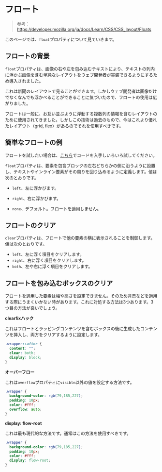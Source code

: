 # フロート

> 参考：https://developer.mozilla.org/ja/docs/Learn/CSS/CSS_layout/Floats

このページでは、`float`プロパティについて見ていきます。

## フロートの背景

`float`プロパティは、画像の右や左を包み込むテキストにより、テキストの列内に浮かぶ画像を含む単純なレイアウトをウェブ開発者が実装できるようにするため導入されました。

これは新聞のレイアウトで見ることができます。しかしウェブ開発者は画像だけでなくなんでも浮かべることができることに気づいたので、フロートの使用は広がりました。

フロートは一般に、お互い並ぶように浮動する複数列の情報を含むレイアウトのために使用されてきました。しかしこの技術は過去のもので、今はこれより優れたレイアウト（grid, flex）があるのでそれを使用すべきです。

## 簡単なフロートの例

フロートを試したい場合は、[こちら](https://developer.mozilla.org/ja/docs/Learn/CSS/CSS_layout/Floats)でコードを入手しいろいろ試してください。

`float`プロパティは、要素を包含ブロックの左右どちらかの側に沿うように設置し、テキストやインライン要素がその周りを回り込めるように定義します。値は次のとおりです。

- `left`、左に浮かびます。
- `right`、右に浮かびます。

- `none`、デフォルト。フロートを適用しません。

## フロートのクリア

`clear`プロパティは、フロートで他の要素の横に表示されることを制御します。値は次のとおりです。

- `left`、左に浮く項目をクリアします。
- `right`、右に浮く項目をクリアします。
- `both`、左や右に浮く項目をクリアします。

## フロートを包み込むボックスのクリア

フロートを適用した要素は幅や高さを設定できません。そのため背景などを適用する際にうまくいかない時があります。これに対処する方法は3つあります。3つ目の方法が良いでしょう。

**clearfixハック**

これはフロートとラッピングコンテンツを含むボックスの後に生成したコンテンツを挿入し、両方をクリアするように設定します。

```css
.wrapper::after {
  content: "";
  clear: both;
  display: block;
}
```

**オーバーフロー**

これは`overflow`プロパティに`visible`以外の値を設定する方法です。

```css
.wrapper {
  background-color: rgb(79,185,227);
  padding: 10px;
  color: #fff;
  overflow: auto;
}
```

**display: flow-root**

これは最も現代的な方法です。通常はこの方法を使用すべきです。

```css
.wrapper {
  background-color: rgb(79,185,227);
  padding: 10px;
  color: #fff;
  display: flow-root;
}
```
